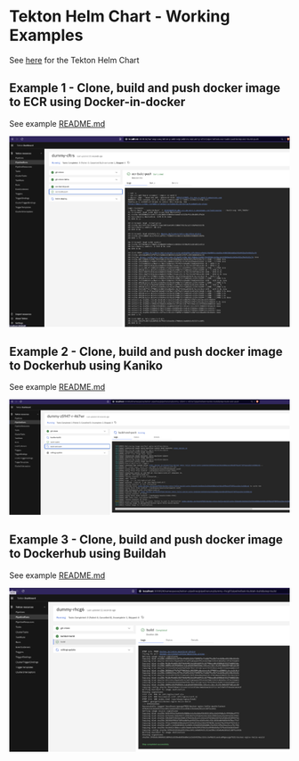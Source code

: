 # Tekton Helm Chart - Working Examples 

See [here](https://cogitogroup.co.uk/en/tekton-helm-chart) for the Tekton Helm Chart

## Example 1 - Clone, build and push docker image to ECR using Docker-in-docker

See example [README.md](./tekton-ecr-build-deploy/README.md)

![](./tekton-ecr-build-deploy/2022-10-17-23-18-35.png)

## Example 2 - Clone, build and push docker image to Dockerhub using Kaniko

See example [README.md](./tekton-kaniko-build-deploy/README.md)

![](./tekton-kaniko-build-deploy/2022-10-17-23-36-33.png)

## Example 3 - Clone, build and push docker image to Dockerhub using Buildah

See example [README.md](./tekton-buildah-build-deploy/README.md)

![](./tekton-buildah-build-deploy/2022-10-18-00-06-27.png)

